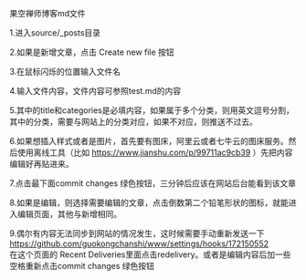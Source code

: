 果空禅师博客md文件

1.进入source/_posts目录

2.如果是新增文章，点击 Create new file 按钮

3.在鼠标闪烁的位置输入文件名

4.输入文件内容，文件内容可参照test.md的内容

5.其中的title和categories是必填内容，如果属于多个分类，则用英文逗号分割，其中的分类，需要与网站上的分类对应，如果不对应，则推送不过去。

6.如果想插入样式或者是图片，首先要有图床，阿里云或者七牛云的图床服务。然后使用离线工具（比如 https://www.jianshu.com/p/99711ac9cb39  ）先把内容编辑好再贴进来。

7.点击最下面commit changes 绿色按钮，三分钟后应该在网站后台能看到该文章

8.如果是编辑，则选择需要编辑的文章，点击倒数第二个铅笔形状的图标，就能进入编辑页面，其他与新增相同。

9.偶尔有内容无法同步到网站的情况发生，这时候需要手动重新发送一下 https://github.com/guokongchanshi/www/settings/hooks/172150552  
在这个页面的 Recent Deliveries里面点击redelivery。或者是编辑内容后加一些空格重新点击commit changes 绿色按钮
